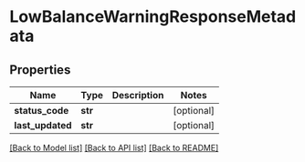 # LowBalanceWarningResponseMetadata

## Properties
Name | Type | Description | Notes
------------ | ------------- | ------------- | -------------
**status_code** | **str** |  | [optional] 
**last_updated** | **str** |  | [optional] 

[[Back to Model list]](../README.md#documentation-for-models) [[Back to API list]](../README.md#documentation-for-api-endpoints) [[Back to README]](../README.md)


